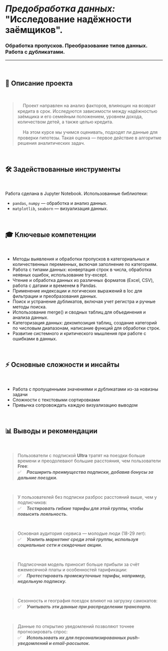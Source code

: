 #   _Предобработка данных:_ <br> "Исследование надёжности заёмщиков". <br>
### Обработка пропусков. Преобразование типов данных. Работа с дубликатами.
 

***
<br>

## 📌 Описание проекта

<br>


>ᅠ Проект направлен на анализ факторов, влияющих на возврат кредита в срок. Исследуются зависимости между надёжностью заёмщика и его семейным положением, уровнем дохода, количеством детей, а также целью кредита.
>
>ᅠ На этом курсе мы учимся оценивать, подходят ли данные для проверки гипотезы. Такая  оценка — первое действие в алгоритме решения аналитических задач. 

<br>


## 🛠 Задействованные инструменты

<br>

Работа сделана в Jupyter Notebook. Использованные библиотеки:
- `pandas`, `numpy` — обработка и анализ данных.
- `matplotlib`, `seaborn` — визуализация данных.

<br>


## 🎓 Ключевые компетенции

<br>

- Методы выявления и обработки пропусков в категориальных и количественных переменных, включая заполнение по категориям.
- Работа с типами данных: конвертация строк в числа, обработка неявных ошибок, использование try-except.
- Чтение и обработка данных из различных форматов (Excel, CSV), работа с датами и временем в Pandas.
- Применение индексации и логических выражений в loc для фильтрации и преобразования данных.
- Поиск и устранение дубликатов, включая учет регистра и ручные методы поиска.
- Использование merge() и сводных таблиц для объединения и анализа данных.
- Категоризация данных: декомпозиция таблиц, создание категорий по числовым диапазонам, написание функций для обработки строк.
- Развитие системного и критического мышления при работе с ошибками в данных.

<br>

## ⚡ Основные сложности и инсайты

<br>


- Работа с пропущенными значениями и дубликатами из-за новизны задачи
- Сложности с текстовыми сортировками
- Привычка сопровождать каждую визуализацию выводом

<br>

## 📊 Выводы и рекомендации

<br>

> Пользователи с подпиской __Ultra__ тратят на поездки больше времени и преодолевают большие расстояния, чем пользователи __Free__:<br>
> ✅ᅠ  ___Расширить преимущества подписки, добавив бонусы за дальние поездки.___
<br>

> У пользователей без подписки разброс расстояний выше, чем у подписчиков:<br>
> ✅ᅠ  ___Тестировать гибкие тарифы для этой группы, чтобы повысить лояльность.___
<br>

> Основная аудитория сервиса — молодые люди (18-29 лет):<br>
> ✅ᅠ  ___Усилить маркетинг среди этой группы, используя социальные сети и скидочные акции.___
<br>

> Подписочная модель приносит больше прибыли за счёт ежемесячной платы и особенностей тарификации:<br>
> ✅ᅠ  ___Протестировать промежуточные тарифы, например, недельную подписку.___
<br>

>  Сезонность и география поездок влияют на загрузку самокатов:<br>
> ✅ᅠ  ___Учитывать эти данные при распределении транспорта.___
<br>

> Данные по открытию уведомлений позволяют точнее прогнозировать спрос:<br>
> ✅ᅠ  ___Использовать их для персонализированных push-уведомлений и email-рассылок.___
<br>
